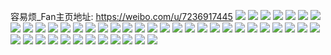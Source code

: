 容易烦_Fan主页地址: https://weibo.com/u/7236917445 
![](https://wx4.sinaimg.cn/mw2000/007TLmOVly1h8vsv5roiaj30wi1ycnav.jpg) 
![](https://wx4.sinaimg.cn/mw2000/007TLmOVly1h8qmpayb1lj30u01400xz.jpg) 
![](https://wx4.sinaimg.cn/mw2000/007TLmOVly1h8oc9f0aiuj30qo0zkaj9.jpg) 
![](https://wx4.sinaimg.cn/mw2000/007TLmOVly1h8oc9gicxbj30qo0zkakp.jpg) 
![](https://wx4.sinaimg.cn/mw2000/007TLmOVly1h8oc9ipx91j30qa0z1n5x.jpg) 
![](https://wx4.sinaimg.cn/mw2000/007TLmOVly1h8oc9jokf5j30qo0zkwnp.jpg) 
![](https://wx4.sinaimg.cn/mw2000/007TLmOVly1h8oc9de75nj32c0340x6p.jpg) 
![](https://wx4.sinaimg.cn/mw2000/007TLmOVly1h8oc9kim25j30qo0zkn4n.jpg) 
![](https://wx4.sinaimg.cn/mw2000/007TLmOVly1h8oc9ld8pqj30qo0zk121.jpg) 
![](https://wx4.sinaimg.cn/mw2000/007TLmOVly1h8oc9mc66jj30qo0zkajm.jpg) 
![](https://wx4.sinaimg.cn/mw2000/007TLmOVly1h8oc9muopaj30qo0zk0za.jpg) 
![](https://wx4.sinaimg.cn/mw2000/007TLmOVly1h8ktsiomr8j30u0140jvl.jpg) 
![](https://wx4.sinaimg.cn/mw2000/007TLmOVly1h8ktsj0kcfj30u0140n1y.jpg) 
![](https://wx4.sinaimg.cn/mw2000/007TLmOVly1h8ktsjd1cxj30u0140q7f.jpg) 
![](https://wx4.sinaimg.cn/mw2000/007TLmOVly1h8iuzrmkvoj32al324npd.jpg) 
![](https://wx4.sinaimg.cn/mw2000/007TLmOVly1h8cpa5li4bj30qo0zkwod.jpg) 
![](https://wx4.sinaimg.cn/mw2000/007TLmOVly1h8cq21mf1nj316o1kwana.jpg) 
![](https://wx4.sinaimg.cn/mw2000/007TLmOVly1h8cpa9u31kj30qk0zfn89.jpg) 
![](https://wx4.sinaimg.cn/mw2000/007TLmOVly1h8cpac91u0j30qn0zjthb.jpg) 
![](https://wx4.sinaimg.cn/mw2000/007TLmOVly1h8cpaeikx1j30qo0zkk0c.jpg) 
![](https://wx4.sinaimg.cn/mw2000/007TLmOVly1h8cpagy11dj30qo0zkjzk.jpg) 
![](https://wx4.sinaimg.cn/mw2000/007TLmOVly1h8cpa2xe7ij30qo0zkjzp.jpg) 
![](https://wx4.sinaimg.cn/mw2000/007TLmOVly1h8cpajphn5j30qo0zkn79.jpg) 
![](https://wx4.sinaimg.cn/mw2000/007TLmOVly1h8cpvmrvjcj30qo0zkajc.jpg) 
![](https://wx4.sinaimg.cn/mw2000/007TLmOVly1h8cm1o2ms5j30py0yrwot.jpg) 
![](https://wx4.sinaimg.cn/mw2000/007TLmOVly1h8bnogk7xkj30qo0zkwq4.jpg) 
![](https://wx4.sinaimg.cn/mw2000/007TLmOVly1h8bnoi5a6wj30qo0zkaio.jpg) 
![](https://wx4.sinaimg.cn/mw2000/007TLmOVly1h83zlm2f72j30u91900za.jpg) 
![](https://wx4.sinaimg.cn/mw2000/007TLmOVly1h806iy6w3qj30u00u0wik.jpg) 
![](https://wx4.sinaimg.cn/mw2000/007TLmOVly1h7t08x1yftj30mq1bt469.jpg) 
![](https://wx4.sinaimg.cn/mw2000/007TLmOVly1h7rx4hquesj30u00ttgqs.jpg) 
![](https://wx4.sinaimg.cn/mw2000/007TLmOVly1h7q17mhf61j30wi1crk0k.jpg) 
![](https://wx4.sinaimg.cn/mw2000/007TLmOVly1h7q17lb7bdj30om10x43m.jpg) 
![](https://wx4.sinaimg.cn/mw2000/007TLmOVly1h7opotqfxzj31sc2dsnmw.jpg) 
![](https://wx4.sinaimg.cn/mw2000/007TLmOVly1h7opot89fij31sc2ds0wa.jpg) 
![](https://wx4.sinaimg.cn/mw2000/007TLmOVly1h7opovhzltj316o1kwh5o.jpg) 
![](https://wx4.sinaimg.cn/mw2000/007TLmOVly1h7opovzq71j31sc2ds4qp.jpg) 
![](https://wx4.sinaimg.cn/mw2000/007TLmOVly1h7opowev0qj316o1kwdth.jpg) 
![](https://wx4.sinaimg.cn/mw2000/007TLmOVly1h7opouh28nj32c0340qv5.jpg) 
![](https://wx4.sinaimg.cn/mw2000/007TLmOVly1h7ofky3j23j30u00iitah.jpg) 
![](https://wx4.sinaimg.cn/mw2000/007TLmOVly1h7njgb8vp9j31sc2dsu0x.jpg) 
![](https://wx4.sinaimg.cn/mw2000/007TLmOVly1h7msrecu7mj323f2uab29.jpg) 
![](https://wx4.sinaimg.cn/mw2000/007TLmOVly1h7msrfcvqkj32c0340000.jpg) 
![](https://wx4.sinaimg.cn/mw2000/007TLmOVly1h7ejhcz1tzj32az3341er.jpg) 
